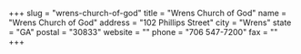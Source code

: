 +++
slug = "wrens-church-of-god"
title = "Wrens Church of God"
name = "Wrens Church of God"
address = "102 Phillips Street"
city = "Wrens"
state = "GA"
postal = "30833"
website = ""
phone = "706 547-7200"
fax = ""
+++
